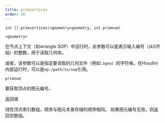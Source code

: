 ```yaml
---
title: primvertices
order: 30
---
```

`int [] primvertices(<geometry>geometry, int primnum)`

`<geometry>`

在节点上下文（如wrangle SOP）中运行时，此参数可以是表示输入编号（从0开始）的整数，用于读取几何体。

或者，该参数可以是指定要读取的几何文件（例如`.bgeo`）的字符串。在Houdini内部运行时，可以是`op:/path/to/sop`引用。

`primnum`

要获取顶点的图元编号。

返回值

线性顶点索引数组，顺序与图元本身存储的顺序相同。
如果图元编号无效，则返回空数组。